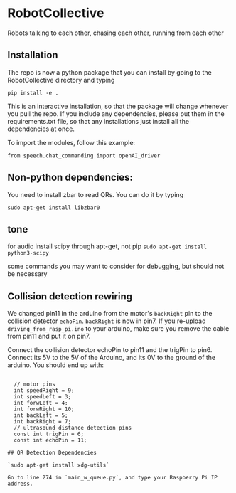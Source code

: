 # RobotCollective
Robots talking to each other, chasing each other, running from each other

## Installation

The repo is now a python package that you can install by going to the RobotCollective directory and typing

`pip install -e .`

This is an interactive installation, so that the package will change whenever you pull the repo. If you include any dependencies, please put them in the requirements.txt file, so that any installations just install all the dependencies at once. 

To import the modules, follow this example:

`from speech.chat_commanding import openAI_driver`

## Non-python dependencies:

You need to install zbar to read QRs. You can do it by typing 

`sudo apt-get install libzbar0`

## tone
for audio  install scipy through apt-get, not pip 
`sudo apt-get install python3-scipy`


some commands you may want to consider for debugging, but should not be necessary
<!-- sudo apt-get update -->
<!-- sudo apt-get install portaudio19-dev -->
<!-- sudo apt-get install alsa-utils -->

## Collision detection rewiring

We changed pin11 in the arduino from the motor's `backRight` pin to the collision detector `echoPin`. `backRight` is now in pin7. If you re-upload `driving_from_rasp_pi.ino` to your arduino, make sure you remove the cable from pin11 and put it on pin7. 

Connect the collision detector echoPin to pin11 and the trigPin to pin6. Connect its 5V to the 5V of the Arduino, and its 0V to the ground of the arduino. You should end up with:

``````

  // motor pins
  int speedRight = 9;
  int speedLeft = 3;
  int forwLeft = 4;
  int forwRight = 10;
  int backLeft = 5;
  int backRight = 7;
  // ultrasound distance detection pins
  const int trigPin = 6;
  const int echoPin = 11;

## QR Detection Dependencies

`sudo apt-get install xdg-utils`

Go to line 274 in `main_w_queue.py`, and type your Raspberry Pi IP address.